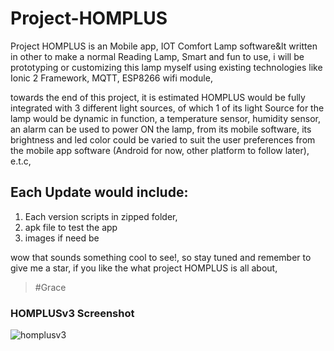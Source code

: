 # Project-HOMPLUS
Project HOMPLUS is an  Mobile app, IOT Comfort Lamp software&lt written in other to make a normal Reading Lamp, Smart and fun to use, i will be prototyping or customizing this lamp myself using existing technologies like Ionic 2 Framework, MQTT, ESP8266 wifi module, 

towards the end of this project, it is estimated HOMPLUS would be fully integrated with 3 different light sources, of which 1 of its light Source for the lamp would be dynamic in function, a temperature sensor, humidity sensor, an alarm can be used to power ON the lamp, from its mobile software, its brightness and led color could be varied to suit the user preferences from the mobile app software (Android for now, other platform to follow later), e.t.c, 

## Each Update would include:
1. Each version scripts in zipped folder,
2. apk file to test the app
3. images if need be

wow that sounds something cool to see!, so stay tuned and remember to give me a star, if you like the what project HOMPLUS is all about, 
> #Grace

### HOMPLUSv3 Screenshot
![homplusv3](https://user-images.githubusercontent.com/36452069/42403743-4a47776a-817b-11e8-8f44-5aafebd99526.PNG)
